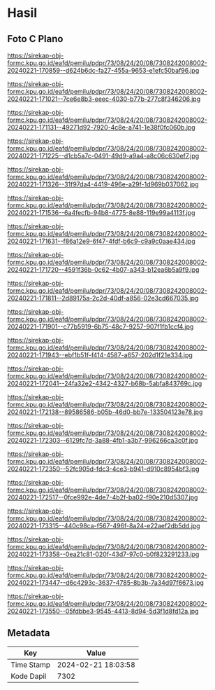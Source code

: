 # Hasil

## Foto C Plano

https://sirekap-obj-formc.kpu.go.id/eafd/pemilu/pdpr/73/08/24/20/08/7308242008002-20240221-170859--d624b6dc-fa27-455a-9653-e1efc50baf96.jpg

https://sirekap-obj-formc.kpu.go.id/eafd/pemilu/pdpr/73/08/24/20/08/7308242008002-20240221-171021--7ce6e8b3-eeec-4030-b77b-277c8f346206.jpg

https://sirekap-obj-formc.kpu.go.id/eafd/pemilu/pdpr/73/08/24/20/08/7308242008002-20240221-171131--49271d92-7920-4c8e-a741-1e38f0fc060b.jpg

https://sirekap-obj-formc.kpu.go.id/eafd/pemilu/pdpr/73/08/24/20/08/7308242008002-20240221-171225--d1cb5a7c-0491-49d9-a9a4-a8c06c630ef7.jpg

https://sirekap-obj-formc.kpu.go.id/eafd/pemilu/pdpr/73/08/24/20/08/7308242008002-20240221-171326--31f97da4-4419-496e-a29f-1d969b037062.jpg

https://sirekap-obj-formc.kpu.go.id/eafd/pemilu/pdpr/73/08/24/20/08/7308242008002-20240221-171536--6a4fecfb-94b8-4775-8e88-119e99a4113f.jpg

https://sirekap-obj-formc.kpu.go.id/eafd/pemilu/pdpr/73/08/24/20/08/7308242008002-20240221-171631--f86a12e9-6f47-4fdf-b6c9-c9a9c0aae434.jpg

https://sirekap-obj-formc.kpu.go.id/eafd/pemilu/pdpr/73/08/24/20/08/7308242008002-20240221-171720--4591f36b-0c62-4b07-a343-b12ea6b5a9f9.jpg

https://sirekap-obj-formc.kpu.go.id/eafd/pemilu/pdpr/73/08/24/20/08/7308242008002-20240221-171811--2d89175a-2c2d-40df-a856-02e3cd667035.jpg

https://sirekap-obj-formc.kpu.go.id/eafd/pemilu/pdpr/73/08/24/20/08/7308242008002-20240221-171901--c77b5919-6b75-48c7-9257-907f1fb1ccf4.jpg

https://sirekap-obj-formc.kpu.go.id/eafd/pemilu/pdpr/73/08/24/20/08/7308242008002-20240221-171943--ebf1b51f-f414-4587-a657-202d1f21e334.jpg

https://sirekap-obj-formc.kpu.go.id/eafd/pemilu/pdpr/73/08/24/20/08/7308242008002-20240221-172041--24fa32e2-4342-4327-b68b-5abfa843769c.jpg

https://sirekap-obj-formc.kpu.go.id/eafd/pemilu/pdpr/73/08/24/20/08/7308242008002-20240221-172138--89586586-b05b-46d0-bb7e-133504123e78.jpg

https://sirekap-obj-formc.kpu.go.id/eafd/pemilu/pdpr/73/08/24/20/08/7308242008002-20240221-172303--6129fc7d-3a88-4fb1-a3b7-996266ca3c0f.jpg

https://sirekap-obj-formc.kpu.go.id/eafd/pemilu/pdpr/73/08/24/20/08/7308242008002-20240221-172350--52fc905d-fdc3-4ce3-b941-d910c8954bf3.jpg

https://sirekap-obj-formc.kpu.go.id/eafd/pemilu/pdpr/73/08/24/20/08/7308242008002-20240221-172517--0fce992e-4de7-4b2f-ba02-f90e210d5307.jpg

https://sirekap-obj-formc.kpu.go.id/eafd/pemilu/pdpr/73/08/24/20/08/7308242008002-20240221-173315--440c98ca-f567-496f-8a24-e22aef2db5dd.jpg

https://sirekap-obj-formc.kpu.go.id/eafd/pemilu/pdpr/73/08/24/20/08/7308242008002-20240221-173358--0ea21c81-020f-43d7-97c0-b0f823291233.jpg

https://sirekap-obj-formc.kpu.go.id/eafd/pemilu/pdpr/73/08/24/20/08/7308242008002-20240221-173447--d6c4293c-3637-4785-8b3b-7a34d97f6673.jpg

https://sirekap-obj-formc.kpu.go.id/eafd/pemilu/pdpr/73/08/24/20/08/7308242008002-20240221-173550--05fdbbe3-9545-4413-8d94-5d3f1d8fd12a.jpg


## Metadata

| Key        | Value               |
| ---------- | ------------------- |
| Time Stamp | 2024-02-21 18:03:58 |
| Kode Dapil | 7302                |




